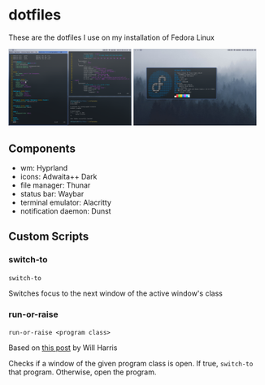 # dotfiles
These are the dotfiles I use on my installation of Fedora Linux

<p float="left">
    <img src="./screenshots/terminals.png" width="48%"/>
    <img src="./screenshots/neofetch.png" width="48%"/>
</p>

## Components
- wm: Hyprland
- icons: Adwaita++ Dark
- file manager: Thunar
- status bar: Waybar
- terminal emulator: Alacritty
- notification daemon: Dunst

## Custom Scripts

### switch-to

`switch-to`

Switches focus to the next window of the active window's class

### run-or-raise

`run-or-raise <program class>`

Based on [this post](https://www.willharris.dev/garden/run-or-raise) by Will Harris

Checks if a window of the given program class is open. If true, `switch-to` that program. Otherwise, open the program.

